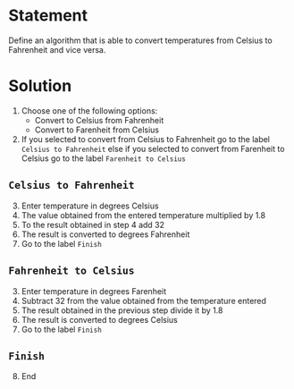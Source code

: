 # Statement
Define an algorithm that is able to convert temperatures from Celsius to Fahrenheit and vice versa.

# Solution

1. Choose one of the following options:
    - Convert to Celsius from Fahrenheit
    - Convert to Farenheit from Celsius
2. If you selected to convert from Celsius to Fahrenheit go to the label `Celsius to Fahrenheit` else if you selected to convert from Farenheit to Celsius go to the label `Farenheit to Celsius`


## `Celsius to Fahrenheit`

3. Enter temperature in degrees Celsius
4. The value obtained from the entered temperature multiplied by 1.8
5. To the result obtained in step 4 add 32
6. The result is converted to degrees Fahrenheit
7. Go to the label `Finish`


## `Fahrenheit to Celsius`

3. Enter temperature in degrees Farenheit
4. Subtract 32 from the value obtained from the temperature entered
5. The result obtained in the previous step divide it by 1.8
6. The result is converted to degrees Celsius
7. Go to the label `Finish`

## `Finish`
8. End